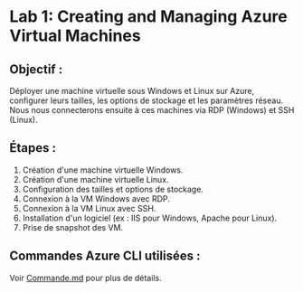 # Lab 1: Creating and Managing Azure Virtual Machines

## Objectif :
Déployer une machine virtuelle sous Windows et Linux sur Azure, configurer leurs tailles, les options de stockage et les paramètres réseau. Nous nous connecterons ensuite à ces machines via RDP (Windows) et SSH (Linux).

## Étapes :
1. Création d'une machine virtuelle Windows.
2. Création d'une machine virtuelle Linux.
3. Configuration des tailles et options de stockage.
4. Connexion à la VM Windows avec RDP.
5. Connexion à la VM Linux avec SSH.
6. Installation d'un logiciel (ex : IIS pour Windows, Apache pour Linux).
7. Prise de snapshot des VM.

## Commandes Azure CLI utilisées :
Voir [Commande.md](Commande.md) pour plus de détails.
